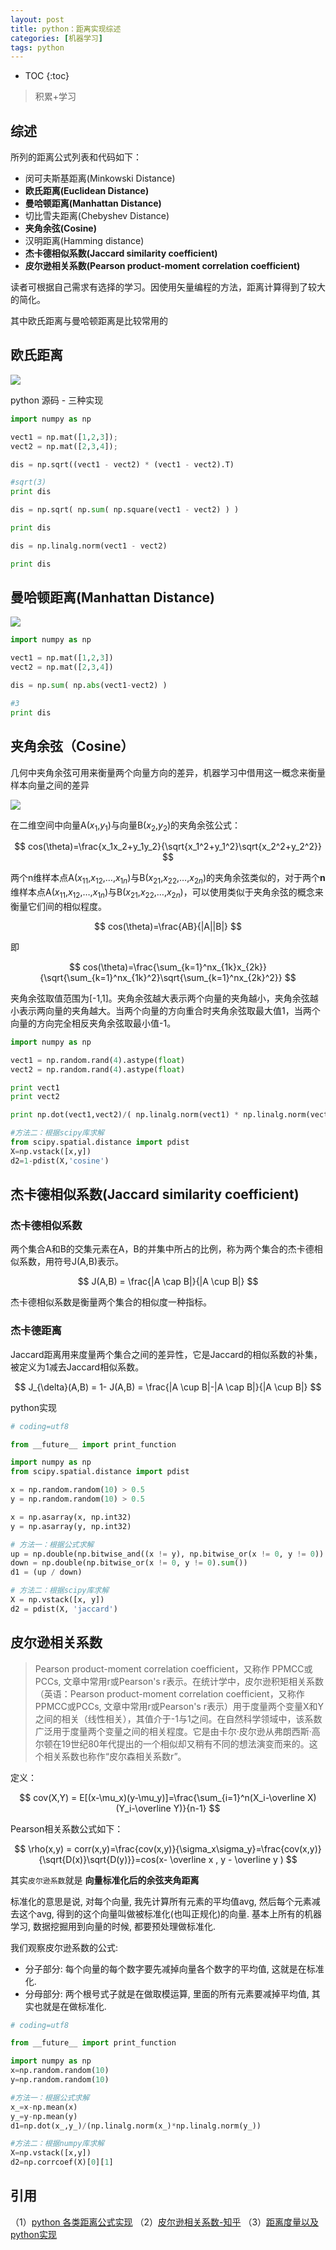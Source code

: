 ```yaml
---
layout: post
title: python：距离实现综述
categories: [机器学习]
tags: python
---
```


<!-- 
<span id="top"></span>
macdown下使用这条命令去生成toc
[toc] 
-->

* TOC
{:toc}

> 积累+学习

## 综述

所列的距离公式列表和代码如下：

* 闵可夫斯基距离(Minkowski Distance)
* **欧氏距离(Euclidean Distance)**
* **曼哈顿距离(Manhattan Distance)**
* 切比雪夫距离(Chebyshev Distance)
* **夹角余弦(Cosine)**
* 汉明距离(Hamming distance)
* **杰卡德相似系数(Jaccard similarity coefficient)**
* **皮尔逊相关系数(Pearson product-moment correlation coefficient)**

读者可根据自己需求有选择的学习。因使用矢量编程的方法，距离计算得到了较大的简化。

其中欧氏距离与曼哈顿距离是比较常用的

## 欧氏距离

![](../images/posts/2017/Euclidean.png)

python 源码 - 三种实现

```python
import numpy as np

vect1 = np.mat([1,2,3]);
vect2 = np.mat([2,3,4]);

dis = np.sqrt((vect1 - vect2) * (vect1 - vect2).T)

#sqrt(3)
print dis

dis = np.sqrt( np.sum( np.square(vect1 - vect2) ) )

print dis

dis = np.linalg.norm(vect1 - vect2)

print dis
```

## 曼哈顿距离(Manhattan Distance)

![](../images/posts/2017/manhattan.png)

```python
import numpy as np

vect1 = np.mat([1,2,3])
vect2 = np.mat([2,3,4])

dis = np.sum( np.abs(vect1-vect2) )

#3
print dis
```

## 夹角余弦（Cosine）
几何中夹角余弦可用来衡量两个向量方向的差异，机器学习中借用这一概念来衡量样本向量之间的差异

![](../images/posts/2017/cos.png)

在二维空间中向量A($x_1$,$y_1$)与向量B($x_2$,$y_2$)的夹角余弦公式：

$$
cos(\theta)=\frac{x_1x_2+y_1y_2}{\sqrt{x_1^2+y_1^2}\sqrt{x_2^2+y_2^2}}
$$

两个n维样本点A($x_{11}$,$x_{12}$,…,$x_{1n}$)与B($x_{21}$,$x_{22}$,…,$x_{2n}$)的夹角余弦类似的，对于两个**n**维样本点A($x_{11}$,$x_{12}$,…,$x_{1n}$)与B($x_{21}$,$x_{22}$,…,$x_{2n}$)，可以使用类似于夹角余弦的概念来衡量它们间的相似程度。

$$
cos(\theta)=\frac{AB}{|A||B|}
$$

即

$$
cos(\theta)=\frac{\sum_{k=1}^nx_{1k}x_{2k}}{\sqrt{\sum_{k=1}^nx_{1k}^2}\sqrt{\sum_{k=1}^nx_{2k}^2}}
$$

夹角余弦取值范围为[-1,1]。夹角余弦越大表示两个向量的夹角越小，夹角余弦越小表示两向量的夹角越大。当两个向量的方向重合时夹角余弦取最大值1，当两个向量的方向完全相反夹角余弦取最小值-1。

```python
import numpy as np

vect1 = np.random.rand(4).astype(float)
vect2 = np.random.rand(4).astype(float)

print vect1
print vect2

print np.dot(vect1,vect2)/( np.linalg.norm(vect1) * np.linalg.norm(vect2) )

#方法二：根据scipy库求解
from scipy.spatial.distance import pdist
X=np.vstack([x,y])
d2=1-pdist(X,'cosine')
```

## 杰卡德相似系数(Jaccard similarity coefficient)

### 杰卡德相似系数

两个集合A和B的交集元素在A，B的并集中所占的比例，称为两个集合的杰卡德相似系数，用符号J(A,B)表示。

$$
J(A,B) = \frac{|A \cap B|}{|A \cup B|}
$$

杰卡德相似系数是衡量两个集合的相似度一种指标。

### 杰卡德距离	

Jaccard距离用来度量两个集合之间的差异性，它是Jaccard的相似系数的补集，被定义为1减去Jaccard相似系数。

$$
J_{\delta}(A,B) = 1- J(A,B) = \frac{|A \cup B|-|A \cap B|}{|A \cup B|}
$$

python实现

```python
# coding=utf8

from __future__ import print_function

import numpy as np
from scipy.spatial.distance import pdist

x = np.random.random(10) > 0.5
y = np.random.random(10) > 0.5

x = np.asarray(x, np.int32)
y = np.asarray(y, np.int32)

# 方法一：根据公式求解
up = np.double(np.bitwise_and((x != y), np.bitwise_or(x != 0, y != 0)).sum())
down = np.double(np.bitwise_or(x != 0, y != 0).sum())
d1 = (up / down)

# 方法二：根据scipy库求解
X = np.vstack([x, y])
d2 = pdist(X, 'jaccard')
```

## 皮尔逊相关系数

> Pearson product-moment correlation coefficient，又称作 PPMCC或PCCs, 文章中常用r或Pearson's r表示。在统计学中，皮尔逊积矩相关系数（英语：Pearson product-moment correlation coefficient，又称作 PPMCC或PCCs, 文章中常用r或Pearson's r表示）用于度量两个变量X和Y之间的相关（线性相关），其值介于-1与1之间。在自然科学领域中，该系数广泛用于度量两个变量之间的相关程度。它是由卡尔·皮尔逊从弗朗西斯·高尔顿在19世纪80年代提出的一个相似却又稍有不同的想法演变而来的。这个相关系数也称作“皮尔森相关系数r”。

定义：

$$
cov(X,Y) = E[(x-\mu_x)(y-\mu_y)]=\frac{\sum_{i=1}^n(X_i-\overline X)(Y_i-\overline Y)}{n-1}
$$

Pearson相关系数公式如下：

$$
\rho(x,y) = corr(x,y)=\frac{cov(x,y)}{\sigma_x\sigma_y}=\frac{cov(x,y)}{\sqrt{D(x)}\sqrt{D(y)}}=cos(x- \overline x , y - \overline y )
$$

其实`皮尔逊系数`就是 **向量标准化后的余弦夹角距离**

标准化的意思是说, 对每个向量, 我先计算所有元素的平均值avg, 然后每个元素减去这个avg, 得到的这个向量叫做被标准化(也叫正规化)的向量. 基本上所有的机器学习, 数据挖掘用到向量的时候, 都要预处理做标准化.

我们观察皮尔逊系数的公式:

* 分子部分: 每个向量的每个数字要先减掉向量各个数字的平均值, 这就是在标准化.
* 分母部分: 两个根号式子就是在做取模运算, 里面的所有元素要减掉平均值, 其实也就是在做标准化.

```python
# coding=utf8

from __future__ import print_function

import numpy as np
x=np.random.random(10)
y=np.random.random(10)

#方法一：根据公式求解
x_=x-np.mean(x)
y_=y-np.mean(y)
d1=np.dot(x_,y_)/(np.linalg.norm(x_)*np.linalg.norm(y_))

#方法二：根据numpy库求解
X=np.vstack([x,y])
d2=np.corrcoef(X)[0][1]
```


## 引用

（1）[python 各类距离公式实现](http://blog.csdn.net/guojingjuan/article/details/50396254)
（2）[皮尔逊相关系数-知乎](https://www.zhihu.com/question/19734616?sort=created)
（3）[距离度量以及python实现](http://www.cnblogs.com/denny402/p/7028832.html)